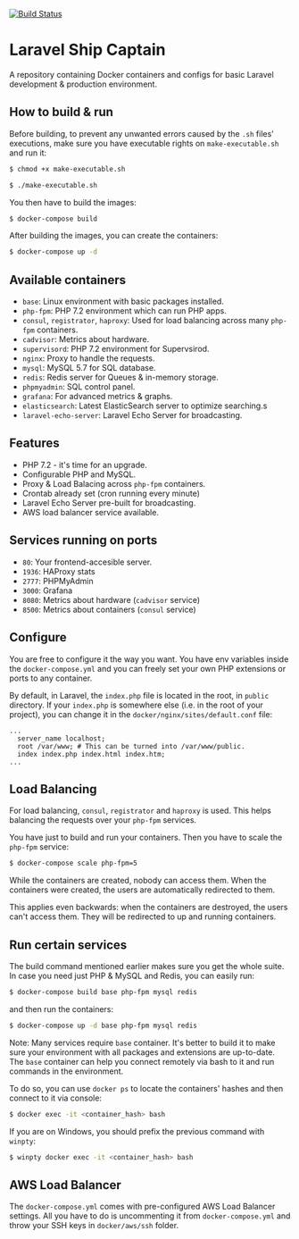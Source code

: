 [![Build Status](https://travis-ci.org/rennokki/eloquent-settings.svg?branch=master)](https://travis-ci.org/rennokki/eloquent-settings)

# Laravel Ship Captain
A repository containing Docker containers and configs for basic Laravel development & production environment.

## How to build & run

Before building, to prevent any unwanted errors caused by the `.sh` files' executions, make sure you have executable rights on `make-executable.sh` and run it:

```bash
$ chmod +x make-executable.sh
```

```bash
$ ./make-executable.sh
```

You then have to build the images:

```bash
$ docker-compose build
```

After building the images, you can create the containers:

```bash
$ docker-compose up -d
```

## Available containers
* `base`: Linux environment with basic packages installed.
* `php-fpm`: PHP 7.2 environment which can run PHP apps.
* `consul`, `registrator`, `haproxy`: Used for load balancing across many `php-fpm` containers.
* `cadvisor`: Metrics about hardware.
* `supervisord`: PHP 7.2 environment for Supervsirod.
* `nginx`: Proxy to handle the requests.
* `mysql`: MySQL 5.7 for SQL database.
* `redis`: Redis server for Queues & in-memory storage.
* `phpmyadmin`: SQL control panel.
* `grafana`: For advanced metrics & graphs.
* `elasticsearch`: Latest ElasticSearch server to optimize searching.s
* `laravel-echo-server`: Laravel Echo Server for broadcasting.

## Features
* PHP 7.2 - it's time for an upgrade.
* Configurable PHP and MySQL.
* Proxy & Load Balacing across `php-fpm` containers.
* Crontab already set (cron running every minute)
* Laravel Echo Server pre-built for broadcasting.
* AWS load balancer service available.

## Services running on ports
* `80`: Your frontend-accesible server.
* `1936`: HAProxy stats
* `2777`: PHPMyAdmin
* `3000`: Grafana
* `8080`: Metrics about hardware (`cadvisor` service)
* `8500`: Metrics about containers (`consul` service)

## Configure
You are free to configure it the way you want. You have env variables inside the `docker-compose.yml` and you can freely set your own PHP extensions or ports to any container.

By default, in Laravel, the `index.php` file is located in the root, in `public` directory.
If your `index.php` is somewhere else (i.e. in the root of your project), you can change it in the `docker/nginx/sites/default.conf` file:

```
...
  server_name localhost;
  root /var/www; # This can be turned into /var/www/public.
  index index.php index.html index.htm;
...
```

## Load Balancing
For load balancing, `consul`, `registrator` and `haproxy` is used. This helps balancing the requests over your `php-fpm` services.

You have just to build and run your containers. Then you have to scale the `php-fpm` service:

```bash
$ docker-compose scale php-fpm=5
```

While the containers are created, nobody can access them. When the containers were created, the users are automatically redirected to them.

This applies even backwards: when the containers are destroyed, the users can't access them. They will be redirected to up and running containers.


## Run certain services
The build command mentioned earlier makes sure you get the whole suite. In case you need just PHP & MySQL and Redis, you can easily run:

```bash
$ docker-compose build base php-fpm mysql redis
```

and then run the containers:

```bash
$ docker-compose up -d base php-fpm mysql redis
```

Note: Many services require `base` container. It's better to build it to make sure your environment with all packages and extensions are up-to-date.
The `base` container can help you connect remotely via bash to it and run commands in the environment.

To do so, you can use `docker ps` to locate the containers' hashes and then connect to it via console:

```bash
$ docker exec -it <container_hash> bash
```

If you are on Windows, you should prefix the previous command with `winpty`:

```bash
$ winpty docker exec -it <container_hash> bash
```
## AWS Load Balancer
The `docker-compose.yml` comes with pre-configured AWS Load Balancer settings. All you have to do is uncommenting it from `docker-compose.yml` and throw your SSH keys in `docker/aws/ssh` folder.
